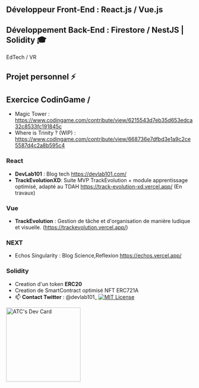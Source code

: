
## Développeur Front-End : **React.js / Vue.js**  
## Développement Back-End :  **Firestore / NestJS | Solidity 🎓**

EdTech / VR 

## Projet personnel ⚡ 
## Exercice CodinGame /
- Magic Tower : https://www.codingame.com/contribute/view/6215543d7eb35d653edca32c8533fc191845c
- Where is Trinity ? (WIP) : https://www.codingame.com/contribute/view/668736e7dfbd3e1a9c2ce5587d4c2a8b595c4
### React
   - **DevLab101** : Blog tech https://devlab101.com/  
   - **TrackEvolutionXD**: Suite MVP TrackEvolution + module apprentissage optimisé, adapté au TDAH https://track-evolution-xd.vercel.app/ (En travaux)
### Vue
   - **TrackEvolution** : Gestion de tâche et d'organisation de manière ludique et visuelle.
     (https://trackevolution.vercel.app/)
### NEXT
   - Echos Singularity : Blog Science,Reflexion https://echos.vercel.app/                                                                                     
### Solidity
   - Creation d'un token **ERC20**
   - Creation de SmartContract optimisé NFT ERC721A
- 📫 **Contact Twitter** : @devlab101_ [![MIT License](https://img.shields.io/twitter/follow/atcdev_?style=social)]([https://choosealicense.com/licenses/mit/](https://twitter.com/devlab101_))

<a href="https://app.daily.dev/UndersunIO"><img src="https://api.daily.dev/devcards/94681062fc3b4fadb2cf2fc943bfd587.png?r=kha" width="200" alt="ATC's Dev Card"/></a>
                 
